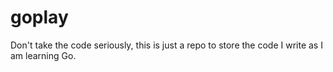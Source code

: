 # goplay
Don't take the code seriously, this is just a repo to store the code I write as I am learning Go.
